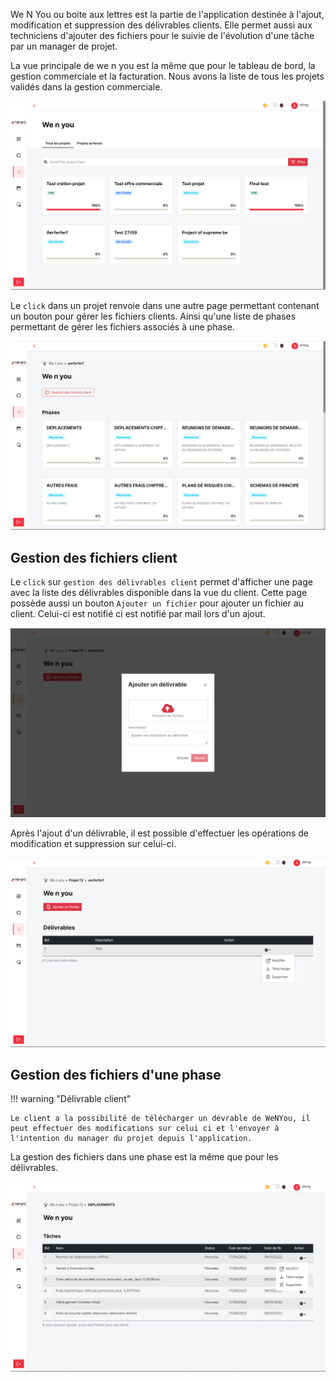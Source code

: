 We N You ou boite aux lettres est la partie de l'application destinée à l'ajout, modification et suppression des
délivrables clients. Elle permet aussi aux techniciens d'ajouter des fichiers pour le suivie de l'évolution d'une tâche
par un manager de projet.

La vue principale de we n you est la même que pour le tableau de bord, la gestion commerciale et la facturation. Nous
avons la liste de
tous les projets validés dans la gestion commerciale.

![weNyou](../../img/functionnal-doc/we-n-you/we-n-you.png)

Le `click` dans un projet renvoie dans une autre page permettant contenant un bouton pour gérer les fichiers clients.
Ainsi qu'une liste de phases permettant de gérer les fichiers associés à une phase.

![weNyou](../../img/functionnal-doc/we-n-you/phase.png)

## Gestion des fichiers client

Le `click` sur ``gestion des délivrables client`` permet d'afficher une page avec la liste des délivrables disponible
dans la vue du client. Cette page possède aussi un bouton `Ajouter un fichier` pour ajouter un fichier au client.
Celui-ci est notifié ci est notifié par mail lors d'un ajout.

![weNyou](../../img/functionnal-doc/we-n-you/ajout-fichier-client.png)

Après l'ajout d'un délivrable, il est possible d'effectuer les opérations de modification et suppression sur celui-ci.

![weNyou](../../img/functionnal-doc/we-n-you/operation-delivrable.png)

## Gestion des fichiers d'une phase

!!! warning "Délivrable client"

    Le client a la possibilité de télécharger un dévrable de WeNYou, il peut effectuer des modifications sur celui ci et l'envoyer à l'intention du manager du projet depuis l'application.

La gestion des fichiers dans une phase est la même que pour les délivrables.

![weNyou](../../img/functionnal-doc/we-n-you/phase-fichier.png)







